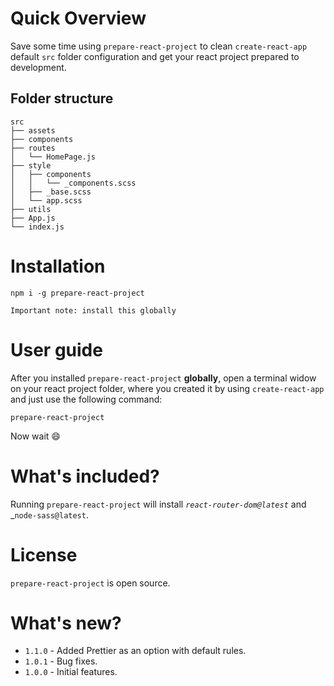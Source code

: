 # Quick Overview

Save some time using `prepare-react-project` to clean `create-react-app` default `src` folder configuration and get your react project prepared to development.

## Folder structure

```
src
├── assets
├── components
├── routes
│   └── HomePage.js
├── style
│   ├── components
│   │   └── _components.scss
│   ├── _base.scss
│   └── app.scss
├── utils
├── App.js
└── index.js
```

# Installation

```
npm i -g prepare-react-project
```

`Important note: install this globally`

# User guide

After you installed `prepare-react-project` **globally**, open a terminal widow on your react project folder, where you created it by using `create-react-app` and just use the following command:

```
prepare-react-project
```

Now wait 😄

# What's included?

Running `prepare-react-project` will install _`react-router-dom@latest`_ and \_`node-sass@latest`.

# License

`prepare-react-project` is open source.

# What's new?

-   `1.1.0` - Added Prettier as an option with default rules.
-   `1.0.1` - Bug fixes.
-   `1.0.0` - Initial features.

